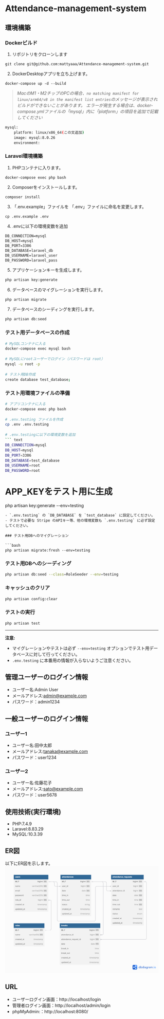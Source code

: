 # Attendance-management-system
## 環境構築
### Dockerビルド
1. リポジトリをクローンします
```
git clone git@github.com:mattyaaa/Attendance-management-system.git
```

2. DockerDesktopアプリを立ち上げます。
```
docker-compose up -d --build
```

> *MacのM1・M2チップのPCの場合、`no matching manifest for linux/arm64/v8 in the manifest list entries`のメッセージが表示されビルドができないことがあります。
エラーが発生する場合は、docker-compose.ymlファイルの「mysql」内に「platform」の項目を追加で記載してください*
``` bash
mysql:
    platform: linux/x86_64(この文追加)
    image: mysql:8.0.26
    environment:
```

### Laravel環境構築
1. PHPコンテナに入ります。
```
docker-compose exec php bash
```

2. Composerをインストールします。
```
composer install
```

3. 「.env.example」ファイルを 「.env」ファイルに命名を変更します。
```
cp .env.example .env
```

4. .envに以下の環境変数を追加
``` text
DB_CONNECTION=mysql
DB_HOST=mysql
DB_PORT=3306
DB_DATABASE=laravel_db
DB_USERNAME=laravel_user
DB_PASSWORD=laravel_pass
```
5. アプリケーションキーを生成します。
``` bash
php artisan key:generate
```

6. データベースのマイグレーションを実行します。
``` bash
php artisan migrate
```

7. データベースのシーディングを実行します。
``` bash
php artisan db:seed
```

### テスト用データベースの作成

```bash
# MySQLコンテナに入る
docker-compose exec mysql bash

# MySQLにrootユーザーでログイン（パスワードは root）
mysql -u root -p

# テスト用DB作成
create database test_database;
```

### テスト用環境ファイルの準備

```bash
# アプリコンテナに入る
docker-compose exec php bash

# .env.testing ファイルを作成
cp .env .env.testing

# .env.testingに以下の環境変数を追加
``` text
DB_CONNECTION=mysql
DB_HOST=mysql
DB_PORT=3306
DB_DATABASE=test_database
DB_USERNAME=root
DB_PASSWORD=root
```

# APP_KEYをテスト用に生成
php artisan key:generate --env=testing
```
- `.env.testing` の `DB_DATABASE` を `test_database` に設定してください。
- テストで必要な Stripe のAPIキー等、他の環境変数も `.env.testing` に必ず設定してください。

### テスト用DBへのマイグレーション

```bash
php artisan migrate:fresh --env=testing
```

### テスト用DBへのシーディング

```bash
php artisan db:seed --class=RoleSeeder --env=testing
```

### キャッシュのクリア

```bash
php artisan config:clear
```

### テストの実行

```bash
php artisan test
```

---
**注意:**
- マイグレーションやテストは必ず `--env=testing` オプションでテスト用データベースに対して行ってください。
- `.env.testing` に本番用の情報が入らないようご注意ください。


## 管理ユーザーのログイン情報
- ユーザー名:Admin User
- メールアドレス:admin@example.com
- パスワード：admin1234

## 一般ユーザーのログイン情報
### ユーザー1
- ユーザー名:田中太郎
- メールアドレス:tanaka@example.com
- パスワード：user1234

### ユーザー2
- ユーザー名:佐藤花子
- メールアドレス:sato@example.com
- パスワード：user5678

## 使用技術(実行環境)
- PHP:7.4.9
- Laravel:8.83.29
- MySQL:10.3.39

## ER図
以下にER図を示します。
![ER図](ER.png)


## URL
- ユーザーログイン画面：http://localhost/login
- 管理者ログイン画面：http://localhost/admin/login
- phpMyAdmin:：http://localhost:8080/